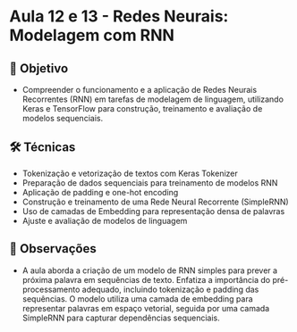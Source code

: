 # Aula 12 e 13 - Redes Neurais: Modelagem com RNN

## 🎯 Objetivo

- Compreender o funcionamento e a aplicação de Redes Neurais Recorrentes (RNN) em tarefas de modelagem de linguagem, utilizando Keras e TensorFlow para construção, treinamento e avaliação de modelos sequenciais.

## 🛠️ Técnicas

- Tokenização e vetorização de textos com Keras Tokenizer
- Preparação de dados sequenciais para treinamento de modelos RNN
- Aplicação de padding e one-hot encoding
- Construção e treinamento de uma Rede Neural Recorrente (SimpleRNN)
- Uso de camadas de Embedding para representação densa de palavras
- Ajuste e avaliação de modelos de linguagem

## 📝 Observações

- A aula aborda a criação de um modelo de RNN simples para prever a próxima palavra em sequências de texto. Enfatiza a importância do pré-processamento adequado, incluindo tokenização e padding das sequências. O modelo utiliza uma camada de embedding para representar palavras em espaço vetorial, seguida por uma camada SimpleRNN para capturar dependências sequenciais.


